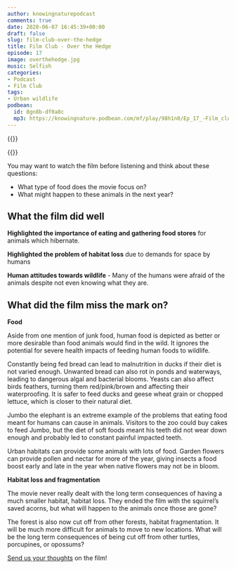 ```yaml
---
author: knowingnaturepodcast
comments: true
date: 2020-06-07 16:45:39+00:00
draft: false
slug: film-club-over-the-hedge
title: Film Club - Over the Hedge
episode: 17
image: overthehedge.jpg
music: Selfish
categories:
- Podcast
- Film Club
tags:
- Urban wildlife
podbean:
  id: 8gn8b-df0a8c
  mp3: https://knowingnature.podbean.com/mf/play/98h1n0/Ep_17_-Film_club-_Over_the_hedge_bkg7p.mp3
---
```


{{<podcast-player>}}

{{<film director="Tim JohnsonKarey Kirkpatrick"
        starring="Bruce Willis(voice), Garry Shandling(voice), Steve Carell(voice)"
        thumb="overthehedge_cover.png"
        release-date="1984-03-11"
        runtime="1h23m"
        rating="G"
        imdb-link="https://www.imdb.com/title/tt0327084/">}}


You may want to watch the film before listening and think about these
questions:

  * What type of food does the movie focus on?
  * What might happen to these animals in the next year?

## What the film did well

**Highlighted the importance of eating and gathering food stores** for animals
which hibernate.

**Highlighted the problem of habitat loss** due to demands for space by humans

**Human attitudes towards wildlife** \- Many of the humans were afraid of the
animals despite not even knowing what they are.

## What did the film miss the mark on?

**Food**

Aside from one mention of junk food, human food is depicted as better or more
desirable than food animals would find in the wild. It ignores the potential
for severe health impacts of feeding human foods to wildlife.

Constantly being fed bread can lead to malnutrition in ducks if their diet is
not varied enough. Unwanted bread can also rot in ponds and waterways, leading
to dangerous algal and bacterial blooms. Yeasts can also affect birds
feathers, turning them red/pink/brown and affecting their waterproofing. It is
safer to feed ducks and geese wheat grain or chopped lettuce, which is closer
to their natural diet.

Jumbo the elephant is an extreme example of the problems that eating food
meant for humans can cause in animals. Visitors to the zoo could buy cakes to
feed Jumbo, but the diet of soft foods meant his teeth did not wear down
enough and probably led to constant painful impacted teeth.

Urban habitats can provide some animals with lots of food. Garden flowers can
provide pollen and nectar for more of the year, giving insects a food boost
early and late in the year when native flowers may not be in bloom.

**Habitat loss and fragmentation**

The movie never really dealt with the long term consequences of having a much
smaller habitat, habitat loss. They ended the film with the squirrel’s saved
acorns, but what will happen to the animals once those are gone?

The forest is also now cut off from other forests, habitat fragmentation. It
will be much more difficult for animals to move to new locations. What will be
the long term consequences of being cut off from other turtles, porcupines, or
opossums?

[Send us your thoughts](/about) on the film!
